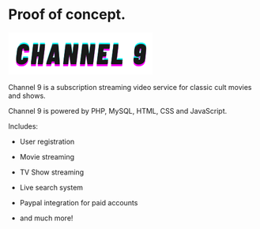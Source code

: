 # Proof of concept.

![Image of Channel9-01](https://github.com/miadugas/channel9/blob/main/assets/images/logo2.png)


Channel 9 is a subscription streaming video service for classic cult movies and shows.

Channel 9 is powered by PHP, MySQL, HTML, CSS and JavaScript. 

Includes:

* User registration

* Movie streaming

* TV Show streaming

* Live search system

* Paypal integration for paid accounts

* and much more!